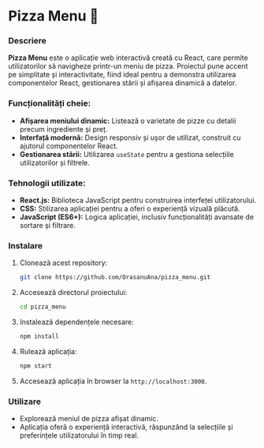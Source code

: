 
# Pizza Menu 🍕

### Descriere
**Pizza Menu** este o aplicație web interactivă creată cu React, care permite utilizatorilor să navigheze printr-un meniu de pizza. Proiectul pune accent pe simplitate și interactivitate, fiind ideal pentru a demonstra utilizarea componentelor React, gestionarea stării și afișarea dinamică a datelor.

### Funcționalități cheie:
- **Afișarea meniului dinamic:** Listează o varietate de pizze cu detalii precum ingrediente și preț.
- **Interfață modernă:** Design responsiv și ușor de utilizat, construit cu ajutorul componentelor React.
- **Gestionarea stării:** Utilizarea `useState` pentru a gestiona selecțiile utilizatorilor și filtrele.

### Tehnologii utilizate:
- **React.js:** Biblioteca JavaScript pentru construirea interfeței utilizatorului.
- **CSS:** Stilizarea aplicației pentru a oferi o experiență vizuală plăcută.
- **JavaScript (ES6+):** Logica aplicației, inclusiv funcționalități avansate de sortare și filtrare.

### Instalare
1. Clonează acest repository:
   ```bash
   git clone https://github.com/OrasanuAna/pizza_menu.git
   ```
2. Accesează directorul proiectului:
   ```bash
   cd pizza_menu
   ```
3. Instalează dependențele necesare:
   ```bash
   npm install
   ```
4. Rulează aplicația:
   ```bash
   npm start
   ```
5. Accesează aplicația în browser la `http://localhost:3000`.

### Utilizare
- Explorează meniul de pizza afișat dinamic.
- Aplicația oferă o experiență interactivă, răspunzând la selecțiile și preferințele utilizatorului în timp real.
